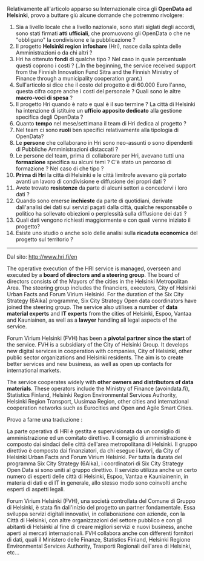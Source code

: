 Relativamente all'articolo apparso su Internazionale circa gli **OpenData ad Helsinki**, provo a buttare giù alcune domande che potremmo rivolgere:

1. Sia a livello locale che a livello nazionale, sono stati siglati degli accordi, sono stati firmati **atti ufficiali**, che promuovono gli OpenData o che ne "obbligano" la condivisione e la pubblicazione ?
2. Il progetto **Helsinki region infoshare** (Hri), nasce dalla spinta delle Amministrazioni o da chi altri ?
3. Hri ha ottenuto **fondi** di qualche tipo ? Nel caso in quale percentuale questi coprono i costi ?
   (..In the beginning, the service received support from the Finnish Innovation Fund Sitra and the Finnish Ministry of Finance through a municipality cooperation grant.)
4. Sull'articolo si dice che il costo del progetto è di 60.000 Euro l'anno, questa cifra copre anche i costi del personale ? Quali sono le altre **macro-voci di spesa** ?
5. Il progetto Hri quando è nato e qual è il suo termine ? La città di Helsinki ha intenzione di istituire un **ufficio apposito dedicato** alla gestione specifica degli OpenData ?
6. Quanto **tempo** nel mese/settimana il team di Hri dedica al progetto ?
7. Nel team ci sono **ruoli** ben specifici relativamente alla tipologia di OpenData?
8. Le **persone** che collaborano in Hri sono neo-assunti o sono dipendenti di Pubbliche Amministrazioni distaccati ?
9. Le persone del team, prima di collaborare per Hri, avevano tutti una **formazione** specifica su alcuni temi ? C'è stato un percorso di formazione ? Nel caso di che tipo ?
10. **Prima di Hri** la città di Helsinki e le città limitrofe avevano già portato avanti un lavoro di condivisione e diffusione dei propri dati ?
11. Avete trovato **resistenze** da parte di alcuni settori a concedervi i loro dati ?
12. Quando sono emerse **inchieste** da parte di quotidiani, derivate dall'analisi dei dati sui servizi pagati dalla città, qualche responsabile o politico ha sollevato obiezioni o perplessità sulla diffusione dei dati ?
13. Quali dati vengono richiesti maggiormente e con quali venne iniziato il progetto? 
14. Esiste uno studio o anche solo delle analisi sulla **ricaduta economica** del progetto sul territorio ?

---------------------------------------------------------

Dal sito: http://www.hri.fi/en

The operative execution of the HRI service is managed, overseen and executed by a **board of directors and a steering group**. The board of directors consists of the Mayors of the cities in the Helsinki Metropolitan Area. The steering group includes the financiers, executors, City of Helsinki Urban Facts and Forum Virium Helsinki. For the duration of the Six City Strategy (6Aika) programme, Six City Strategy Open data coordinators have joined the steering group. The service also utilises a number of **data material experts** and **IT experts** from the cities of Helsinki, Espoo, Vantaa and Kauniainen, as well as a **lawyer** handling all legal aspects of the service.

Forum Virium Helsinki (FVH) has been a **pivotal partner since the start** of the service. FVH is a subsidiary of the City of Helsinki Group. It develops new digital services in cooperation with companies, City of Helsinki, other public sector organizations and Helsinki residents. The aim is to create better services and new business, as well as open up contacts for international markets.

The service cooperates widely with **other owners and distributors of data materials**. These operators include the Ministry of Finance (avoindata.fi), Statistics Finland, Helsinki Region Environmental Services Authority, Helsinki Region Transport, Uusimaa Region, other cities and international cooperation networks such as Eurocities and Open and Agile Smart Cities.

Provo a farne una traduzione : 

La parte operativa di HRI è gestita e supervisionata da un consiglio di amministrazione ed un comitato direttivo.
Il consiglio di amministrazione è composto dai sindaci delle città dell'area metropolitana di Helsinki. Il gruppo direttivo è composto dai finanziatori, da chi esegue i lavori, da City of Helsinki Urban Facts and Forum Virium Helsinki.
Per tutta la durata del programma Six City Strategy (6Aika), i coordinatori di Six City Strategy Open Data si sono uniti al gruppo direttivo.
Il servizio utilizza anche un certo numero di esperti delle città di Helsinki, Espoo, Vantaa e Kauniainenin, in materia di dati e di IT in generale, allo stesso modo sono coinvolti anche esperti di aspetti legali.

Forum Virium Helsinki (FVH), una società controllata del Comune di Gruppo di Helsinki, è stata fin dall'inizio del progetto un partner fondamentale.
Essa sviluppa servizi digitali innovativi, in collaborazione con aziende, con la Città di Helsinki, con altre organizzazioni del settore pubblico e con gli abitanti di Helsinki al fine di creare migliori servizi e nuovi business,
 anche aperti ai mercati internazionali. FVH collabora anche con differenti fornitori di dati, quali il Ministero delle Finanze, Statistics Finland, Helsinki Regione Environmental Services Authority, Trasporti Regionali dell'area di Helsinki,  etc...
 
